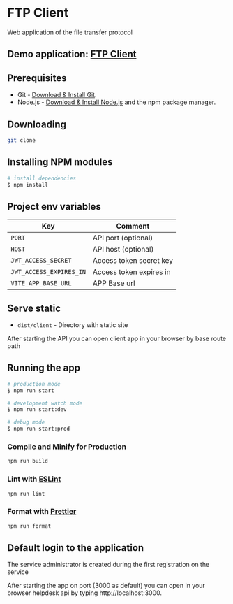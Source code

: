 # FTP Client

Web application of the file transfer protocol

## Demo application: [FTP Client](https://)

## Prerequisites

- Git - [Download & Install Git](https://git-scm.com/downloads).
- Node.js - [Download & Install Node.js](https://nodejs.org/en/download/) and the npm package manager.

## Downloading

```bash
git clone
```

## Installing NPM modules

```bash
# install dependencies
$ npm install
```

## Project env variables

| Key                     | Comment                 |
| ----------------------- | ----------------------- |
| `PORT`                  | API port (optional)     |
| `HOST`                  | API host (optional)     |
| `JWT_ACCESS_SECRET`     | Access token secret key |
| `JWT_ACCESS_EXPIRES_IN` | Access token expires in |
| `VITE_APP_BASE_URL`     | APP Base url            |

## Serve static

- `dist/client` - Directory with static site

After starting the API you can open client app in your browser by base route path

## Running the app

```bash
# production mode
$ npm run start

# development watch mode
$ npm run start:dev

# debug mode
$ npm run start:prod
```

### Compile and Minify for Production

```bash
npm run build
```

### Lint with [ESLint](https://eslint.org/)

```bash
npm run lint
```

### Format with [Prettier](https://prettier.io/)

```bash
npm run format
```

## Default login to the application

The service administrator is created during the first registration on the service

After starting the app on port (3000 as default) you can open
in your browser helpdesk api by typing http://localhost:3000.
